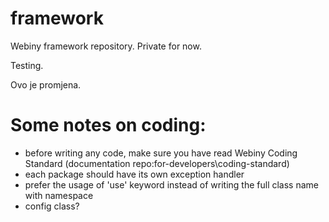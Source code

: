 framework
=========

Webiny framework repository. Private for now.

Testing.

Ovo je promjena.

Some notes on coding:
=========
- before writing any code, make sure you have read Webiny Coding Standard (documentation repo:for-developers\coding-standard)
- each package should have its own exception handler
- prefer the usage of 'use' keyword instead of writing the full class name with namespace
- config class?